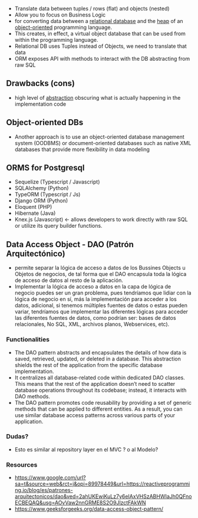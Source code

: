 + Translate data between tuples / rows (flat) and objects (nested)
+ Allow you to focus on Business Logic
+ for converting data between a [relational database](https://en.wikipedia.org/wiki/Relational_database "Relational database") and the [heap](https://en.wikipedia.org/wiki/Memory_management#HEAP "Memory management") of an [object-oriented](https://en.wikipedia.org/wiki/Object-oriented "Object-oriented") programming language.
+ This creates, in effect, a virtual object database that can be used from within the programming language. 
+ Relational DB uses Tuples instead of Objects, we need to translate that data
+ ORM exposes API with methods to interact with the DB abstracting from raw SQL

## Drawbacks (cons)
+ high level of [abstraction](https://en.wikipedia.org/wiki/Database_abstraction_layer "Database abstraction layer") obscuring what is actually happening in the implementation code

## Object-oriented DBs
+ Another approach is to use an object-oriented database management system (OODBMS) or document-oriented databases such as native XML databases that provide more flexibility in data modeling

## ORMS for Postgresql
+ Sequelize (Typescript / Javascript)
+ SQLAlchemy (Python)
+ TypeORM (Typescript / Js)
+ Django ORM (Python)
+ Eloquent (PHP)
+ Hibernate (Java)
+ Knex.js (Javascript) <- allows developers to work directly with raw SQL or utilize its query builder functions.

## Data Access Object - DAO (Patrón Arquitectónico)
+ permite separar la lógica de acceso a datos de los Bussines Objects u Objetos de negocios, de tal forma que el DAO encapsula toda la lógica de acceso de datos al resto de la aplicación.
+ Implementar la lógica de acceso a datos en la capa de lógica de negocio puedes ser un gran problema, pues tendríamos que lidiar con la lógica de negocio en sí, más la implementación para acceder a los datos, adicional, si tenemos múltiples fuentes de datos o estas pueden variar, tendríamos que implementar las diferentes lógicas para acceder las diferentes fuentes de datos, como podrían ser: bases de datos relacionales, No SQL, XML, archivos planos, Webservices, etc).

### Functionalities
- The DAO pattern abstracts and encapsulates the details of how data is saved, retrieved, updated, or deleted in a database. This abstraction shields the rest of the application from the specific database implementation.
- It centralizes all database-related code within dedicated DAO classes. This means that the rest of the application doesn’t need to scatter database operations throughout its codebase; instead, it interacts with DAO methods.
- The DAO pattern promotes code reusability by providing a set of generic methods that can be applied to different entities. As a result, you can use similar database access patterns across various parts of your application.
### Dudas?
+ Esto es similar al repository layer en el MVC ? o al Modelo?
### Resources
+ https://www.google.com/url?sa=t&source=web&rct=j&opi=89978449&url=https://reactiveprogramming.io/blog/es/patrones-arquitectonicos/dao&ved=2ahUKEwiKuLz7y6eIAxVHSzABHWIaJh0QFnoECBEQAQ&usg=AOvVaw2nnGRME8S2O9JlzctFAkWN
+ https://www.geeksforgeeks.org/data-access-object-pattern/
